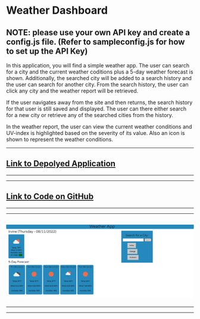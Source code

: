 # Weather Dashboard

## NOTE: please use your own API key and create a config.js file. (Refer to sampleconfig.js for how to set up the API Key)

In this application, you will find a simple weather app. The user can search for a city and the current weather coditions plus a 5-day weather forecast is shown.
Additionally, the searched city will be added to a search history and the user can search for another city. From the search history, the user can click any city and the weather report will be retrieved.

If the user navigates away from the site and then returns, the search history for that user is still saved and displayed. The user can there either search for a new city or retrieve any of the searched cities from the history.

In the weather report, the user can view the current weather conditions and UV-index is highlighted based on the severity of its value. Also an icon is shown to represent the weather conditions.

----
## [Link to Depolyed Application](https://momaki9.github.io/Weather_Dashboard/)

----
----
## [Link to Code on GitHub](https://github.com/momaki9/Weather_Dashboard)
----
----
## ![Screenshot](assets/images/app_ss.png)
----
----